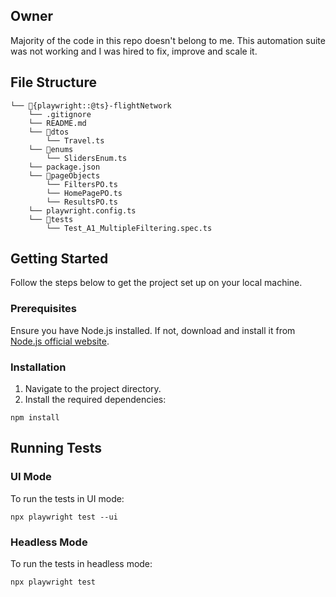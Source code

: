 ## Owner

Majority of the code in this repo doesn't belong to me. This automation suite was not working and I was hired to fix, improve and scale it.

## File Structure

```
└── 📁{playwright::@ts}-flightNetwork
    └── .gitignore
    └── README.md
    └── 📁dtos
        └── Travel.ts
    └── 📁enums
        └── SlidersEnum.ts
    └── package.json
    └── 📁pageObjects
        └── FiltersPO.ts
        └── HomePagePO.ts
        └── ResultsPO.ts
    └── playwright.config.ts
    └── 📁tests
        └── Test_A1_MultipleFiltering.spec.ts
```

## Getting Started

Follow the steps below to get the project set up on your local machine.

### Prerequisites

Ensure you have Node.js installed. If not, download and install it from [Node.js official website](https://nodejs.org/).

### Installation

1. Navigate to the project directory.
2. Install the required dependencies:

`npm install`

## Running Tests

### UI Mode

To run the tests in UI mode:

`npx playwright test --ui`

### Headless Mode

To run the tests in headless mode:

`npx playwright test`